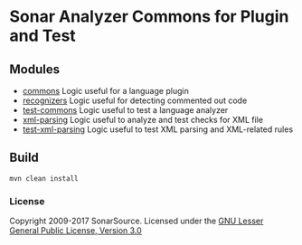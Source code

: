 # Sonar Analyzer Commons for Plugin and Test

## Modules

* [commons](commons) Logic useful for a language plugin
* [recognizers](recognizers) Logic useful for detecting commented out code
* [test-commons](test-commons) Logic useful to test a language analyzer
* [xml-parsing](xml-parsing) Logic useful to analyze and test checks for XML file
* [test-xml-parsing](test-xml-parsing) Logic useful to test XML parsing and XML-related rules


## Build
```
mvn clean install
```

### License
Copyright 2009-2017 SonarSource.
Licensed under the [GNU Lesser General Public License, Version 3.0](http://www.gnu.org/licenses/lgpl.txt)
